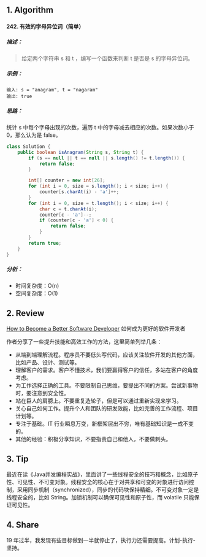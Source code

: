 ## 1. Algorithm

#### 242. 有效的字母异位词（简单）

##### 描述：

> 给定两个字符串 s 和 t ，编写一个函数来判断 t 是否是 s 的字母异位词。

##### 示例：

```
输入: s = "anagram", t = "nagaram"
输出: true
```

##### 思路：

统计 s 中每个字母出现的次数，遍历 t 中的字母减去相应的次数。如果次数小于 0，那么认为是 false。

```java
class Solution {
    public boolean isAnagram(String s, String t) {
        if (s == null || t == null || s.length() != t.length()) {
            return false;
        }

        int[] counter = new int[26];
        for (int i = 0, size = s.length(); i < size; i++) {
            counter[s.charAt(i) - 'a']++;
        }
        for (int i = 0, size = t.length(); i < size; i++) {
            char c = t.charAt(i);
            counter[c - 'a']--;
            if (counter[c - 'a'] < 0) {
                return false;
            }
        }
        return true;
    }
}
```

##### 分析：

- 时间复杂度：O(n)
- 空间复杂度：O(1)

## 2. Review

[How to Become a Better Software Developer](https://medium.com/devtrailsio/how-to-become-a-better-software-developer-dd16072c974e) 如何成为更好的软件开发者

作者分享了一些提升技能和高效工作的方法，这里简单列举几条：

- 从端到端理解流程。程序员不要低头写代码，应该关注软件开发的其他方面，比如产品、设计、测试等。
- 理解客户的需求。客户不懂技术，我们要赢得客户的信任，多站在客户的角度考虑。
- 为工作选择正确的工具。不要限制自己思维，要提出不同的方案。尝试新事物时，要注意到安全性。
- 站在巨人的肩膀上。不要重复造轮子，但是可以通过重新实现来学习。
- 关心自己如何工作。提升个人和团队的研发效能，比如完善的工作流程、项目计划等。
- 专注于基础。IT 行业瞬息万变，新框架层出不穷，唯有基础知识是一成不变的。
- 其他的经验：积极分享知识，不要指责自己和他人，不要做刺头。

## 3. Tip

最近在读《Java并发编程实战》，里面讲了一些线程安全的技巧和概念，比如原子性、可见性、不可变对象。线程安全的核心在于对共享和可变的对象进行访问控制，采用同步机制（synchronized），同步的代码块保持精细。不可变对象一定是线程安全的，比如 String。加锁机制可以确保可见性和原子性，而 volatile 只能保证可见性。

## 4. Share

19 年过半，我发现有些目标做到一半就停止了，执行力还需要提高。计划-执行-坚持。